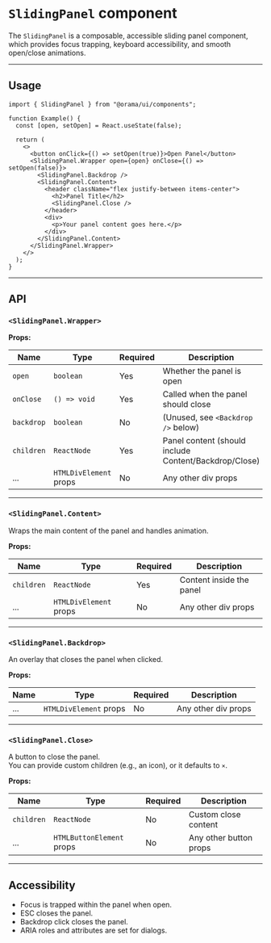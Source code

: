# `SlidingPanel` component

The `SlidingPanel` is a composable, accessible sliding panel component, which provides focus trapping, keyboard accessibility, and smooth open/close animations.

---

## Usage

```tsx
import { SlidingPanel } from "@orama/ui/components";

function Example() {
  const [open, setOpen] = React.useState(false);

  return (
    <>
      <button onClick={() => setOpen(true)}>Open Panel</button>
      <SlidingPanel.Wrapper open={open} onClose={() => setOpen(false)}>
        <SlidingPanel.Backdrop />
        <SlidingPanel.Content>
          <header className="flex justify-between items-center">
            <h2>Panel Title</h2>
            <SlidingPanel.Close />
          </header>
          <div>
            <p>Your panel content goes here.</p>
          </div>
        </SlidingPanel.Content>
      </SlidingPanel.Wrapper>
    </>
  );
}
```

---

## API

### `<SlidingPanel.Wrapper>`

**Props:**

| Name       | Type                   | Required | Description                                           |
| ---------- | ---------------------- | -------- | ----------------------------------------------------- |
| `open`     | `boolean`              | Yes      | Whether the panel is open                             |
| `onClose`  | `() => void`           | Yes      | Called when the panel should close                    |
| `backdrop` | `boolean`              | No       | (Unused, see `<Backdrop />` below)                    |
| `children` | `ReactNode`            | Yes      | Panel content (should include Content/Backdrop/Close) |
| ...        | `HTMLDivElement` props | No       | Any other div props                                   |

---

### `<SlidingPanel.Content>`

Wraps the main content of the panel and handles animation.

**Props:**

| Name       | Type                   | Required | Description              |
| ---------- | ---------------------- | -------- | ------------------------ |
| `children` | `ReactNode`            | Yes      | Content inside the panel |
| ...        | `HTMLDivElement` props | No       | Any other div props      |

---

### `<SlidingPanel.Backdrop>`

An overlay that closes the panel when clicked.

**Props:**

| Name | Type                   | Required | Description         |
| ---- | ---------------------- | -------- | ------------------- |
| ...  | `HTMLDivElement` props | No       | Any other div props |

---

### `<SlidingPanel.Close>`

A button to close the panel.  
You can provide custom children (e.g., an icon), or it defaults to `×`.

**Props:**

| Name       | Type                      | Required | Description            |
| ---------- | ------------------------- | -------- | ---------------------- |
| `children` | `ReactNode`               | No       | Custom close content   |
| ...        | `HTMLButtonElement` props | No       | Any other button props |

---

## Accessibility

- Focus is trapped within the panel when open.
- ESC closes the panel.
- Backdrop click closes the panel.
- ARIA roles and attributes are set for dialogs.
